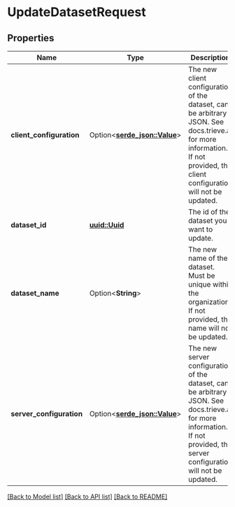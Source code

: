 # UpdateDatasetRequest

## Properties

Name | Type | Description | Notes
------------ | ------------- | ------------- | -------------
**client_configuration** | Option<[**serde_json::Value**](.md)> | The new client configuration of the dataset, can be arbitrary JSON. See docs.trieve.ai for more information. If not provided, the client configuration will not be updated. | [optional]
**dataset_id** | [**uuid::Uuid**](uuid::Uuid.md) | The id of the dataset you want to update. | 
**dataset_name** | Option<**String**> | The new name of the dataset. Must be unique within the organization. If not provided, the name will not be updated. | [optional]
**server_configuration** | Option<[**serde_json::Value**](.md)> | The new server configuration of the dataset, can be arbitrary JSON. See docs.trieve.ai for more information. If not provided, the server configuration will not be updated. | [optional]

[[Back to Model list]](../README.md#documentation-for-models) [[Back to API list]](../README.md#documentation-for-api-endpoints) [[Back to README]](../README.md)


